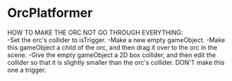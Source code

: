 # OrcPlatformer

HOW TO MAKE THE ORC NOT GO THROUGH EVERYTHING:<br>
-Set the orc's collider to isTrigger.
-Make a new empty gameObject.
-Make this gameObject a child of the orc, and then drag it over to the orc in the scene.
-Give the empty gameObject a 2D box collider, and then edit the collider so that it is slightly smaller than the orc's collider. DON'T make this one a trigger.
